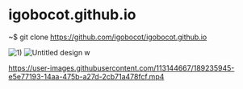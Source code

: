 # igobocot.github.io
~$ git clone https://github.com/igobocot/igobocot.github.io

![1)](https://user-images.githubusercontent.com/113144667/189237351-fae45088-f531-449e-b6eb-a40c0e9db0bf.jpg)
![Untitled design w](https://user-images.githubusercontent.com/113144667/189245024-e84de366-9ea5-485e-8080-eb71a6744aa9.png)


https://user-images.githubusercontent.com/113144667/189235945-e5e77193-14aa-475b-a27d-2cb71a478fcf.mp4

